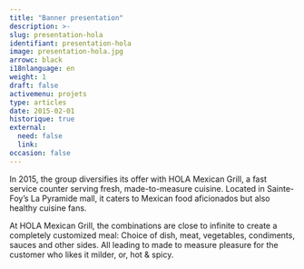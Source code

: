 ```yaml
---
title: "Banner presentation"
description: >-
slug: presentation-hola
identifiant: presentation-hola 
image: presentation-hola.jpg
arrowc: black
i18nlanguage: en
weight: 1
draft: false
activemenu: projets
type: articles
date: 2015-02-01
historique: true
external:
  need: false
  link:
occasion: false
---
```


In 2015, the group diversifies its offer with HOLA Mexican Grill, a fast service counter serving fresh, made-to-measure cuisine. Located in Sainte-Foy’s La Pyramide mall, it caters to Mexican food aficionados but also healthy cuisine fans. 

At HOLA Mexican Grill, the combinations are close to infinite to create a completely customized meal: Choice of dish, meat, vegetables, condiments, sauces and other sides. All leading to made to measure pleasure for the customer who likes it milder, or, hot & spicy.


 
